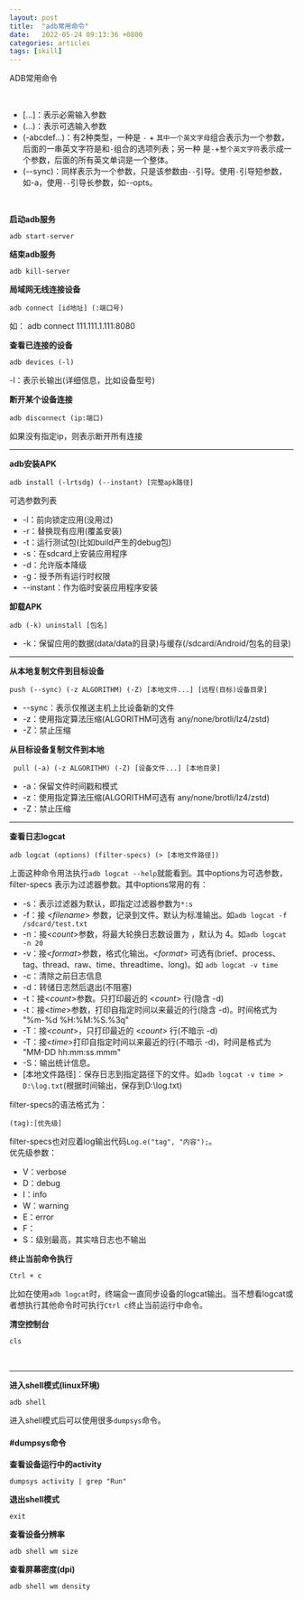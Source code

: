 ```yaml
---
layout: post
title:  "adb常用命令"
date:   2022-05-24 09:13:36 +0800
categories: articles
tags: [skill]
---
```

ADB常用命令


<br>

- [...]：表示必需输入参数
- (...)：表示可选输入参数
- (-abcdef...)：有2种类型，一种是 `-` + `其中一个英文字母`组合表示为一个参数，后面的一串英文字符是和`-`组合的选项列表；另一种
是`-`+`整个英文字符`表示成一个参数，后面的所有英文单词是一个整体。
- (--sync)：同样表示为一个参数，只是该参数由`--`引导。使用`-`引导短参数，如-a，使用`--`引导长参数，如--opts。

<br>

**启动adb服务**
```text
adb start-server
```

**结束adb服务**
```text
adb kill-server
```

**局域网无线连接设备**
```text
adb connect [id地址] (:端口号)
```
如： adb connect 111.111.1.111:8080


**查看已连接的设备**
```text
adb devices (-l)
```
-l：表示长输出(详细信息，比如设备型号)


**断开某个设备连接**
```text
adb disconnect (ip:端口)
```
如果没有指定ip，则表示断开所有连接

---

**adb安装APK**
```text
adb install (-lrtsdg) (--instant) [完整apk路径]
```
可选参数列表
- -l：前向锁定应用(没用过)
- -r：替换现有应用(覆盖安装)
- -t：运行测试包(比如build产生的debug包)
- -s：在sdcard上安装应用程序
- -d：允许版本降级
- -g：授予所有运行时权限
- --instant：作为临时安装应用程序安装


**卸载APK**
```text
adb (-k) uninstall [包名]
```
- -k：保留应用的数据(data/data的目录)与缓存(/sdcard/Android/包名的目录)

---

**从本地复制文件到目标设备**
```text
push (--sync) (-z ALGORITHM) (-Z) [本地文件...] [远程(目标)设备目录]
```
- --sync：表示仅推送主机上比设备新的文件
- -z：使用指定算法压缩(ALGORITHM可选有 any/none/brotli/lz4/zstd)
- -Z：禁止压缩


**从目标设备复制文件到本地**
```text
 pull (-a) (-z ALGORITHM) (-Z) [设备文件...] [本地目录]
```
- -a：保留文件时间戳和模式
- -z：使用指定算法压缩(ALGORITHM可选有 any/none/brotli/lz4/zstd)
- -Z：禁止压缩

---

**查看日志logcat**
```text
adb logcat (options) (filter-specs) (> [本地文件路径])
```
上面这种命令用法执行`adb logcat --help`就能看到。其中options为可选参数，filter-specs 表示为过滤器参数。其中options常用的有：

* -s：表示过滤器为默认，即指定过滤器参数为`*:s`
* -f：接 <_filename_> 参数，记录到文件。默认为标准输出。如`adb logcat -f /sdcard/test.txt`
* -n：接<_count_>参数，将最大轮换日志数设置为 <count>，默认为 4。如`adb logcat -n 20`
* -v：接<_format_>参数，格式化输出。<_format_> 可选有(brief、process、tag、thread、raw、time、threadtime、long)。如 `adb logcat -v time`
* -c：清除之前日志信息
* -d：转储日志然后退出(不阻塞)
* -t：接<_count_>参数。只打印最近的 <_count_> 行(隐含 -d)
* -t：接<_time_>参数，打印自指定时间以来最近的行(隐含 -d)。时间格式为 "%m-%d %H:%M:%S.%3q"
* -T：接<_count_>，只打印最近的 <_count_> 行(不暗示 -d)
* -T：接<_time_>打印自指定时间以来最近的行(不暗示 -d)，时间是格式为 "MM-DD hh:mm:ss.mmm"
* -S：输出统计信息。
* [本地文件路径]：保存日志到指定路径下的文件。如`adb logcat -v time > D:\log.txt`(根据时间输出，保存到D:\log.txt)

filter-specs的语法格式为：
```text
(tag):[优先级]
```
filter-specs也对应着log输出代码`Log.e("tag", "内容");`。  
优先级参数：

- V：verbose
- D：debug
- I：info
- W：warning
- E：error
- F：
- S：级别最高，其实啥日志也不输出


**终止当前命令执行**
```text
Ctrl + c
```
比如在使用`adb logcat`时，终端会一直同步设备的logcat输出。当不想看logcat或者想执行其他命令时可执行`Ctrl c`终止当前运行中命令。

**清空控制台**
```text
cls
```
<br>

---

**进入shell模式(linux环境)**
```text
adb shell
```
进入shell模式后可以使用很多`dumpsys`命令。


#### #dumpsys命令

**查看设备运行中的activity**
```text
dumpsys activity | grep "Run"
```

**退出shell模式**
```text
exit
```

**查看设备分辨率**
```text
adb shell wm size
```

**查看屏幕密度(dpi)**
```text
adb shell wm density
```
